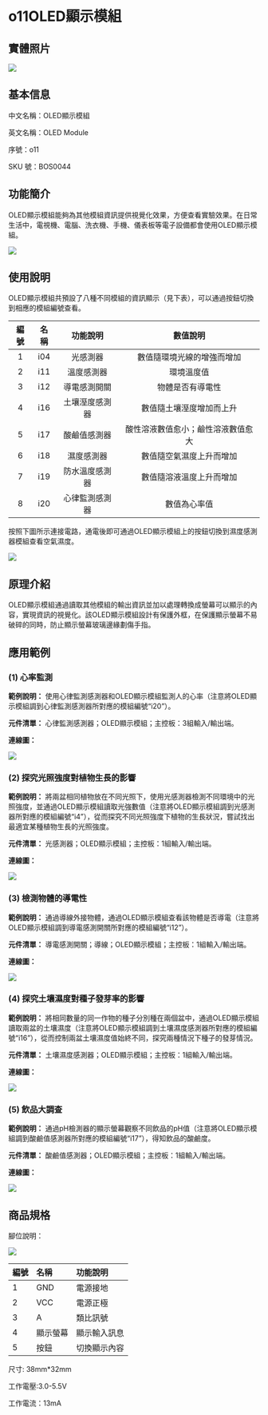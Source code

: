 # o11OLED顯示模組

## 實體照片

![](../../../.gitbook/assets/oled_module%20%281%29.jpg)

## 基本信息

中文名稱：OLED顯示模組

英文名稱：OLED Module

序號：o11

SKU 號：BOS0044

## 功能簡介

OLED顯示模組能夠為其他模組資訊提供視覺化效果，方便查看實驗效果。在日常生活中，電視機、電腦、洗衣機、手機、儀表板等電子設備都會使用OLED顯示模組。

![](../../../.gitbook/assets/oled_module_intro%20%281%29.png)

## 使用說明

OLED顯示模組共預設了八種不同模組的資訊顯示（見下表），可以通過按鈕切換到相應的模組編號查看。

| **編號** | **名稱** | **功能說明** | **數值說明** |
| :---: | :---: | :---: | :---: |
| 1 | i04 | 光感測器 | 數值隨環境光線的增強而增加 |
| 2 | i11 | 溫度感測器 | 環境溫度值 |
| 3 | i12 | 導電感測開關 | 物體是否有導電性 |
| 4 | i16 | 土壤溼度感測器 | 數值隨土壤溼度增加而上升 |
| 5 | i17 | 酸鹼值感測器 | 酸性溶液數值愈小；鹼性溶液數值愈大 |
| 6 | i18 | 濕度感測器 | 數值隨空氣濕度上升而增加 |
| 7 | i19 | 防水溫度感測器 | 數值隨溶液溫度上升而增加 |
| 8 | i20 | 心律監測感測器 | 數值為心率值 |

按照下圖所示連接電路，通電後即可通過OLED顯示模組上的按鈕切換到濕度感測器模組查看空氣濕度。

![](../../../.gitbook/assets/oled_module_ui2.png)

## 原理介紹

OLED顯示模組通過讀取其他模組的輸出資訊並加以處理轉換成螢幕可以顯示的內容，實現資訊的視覺化。該OLED顯示模組設計有保護外框，在保護顯示螢幕不易破碎的同時，防止顯示螢幕玻璃邊緣劃傷手指。

## 應用範例

### **\(1\) 心率監測**

**範例說明：** 使用心律監測感測器和OLED顯示模組監測人的心率（注意將OLED顯示模組調到心律監測感測器所對應的模組編號“i20”）。

**元件清單：** 心律監測感測器；OLED顯示模組；主控板：3組輸入/輸出端。

**連線圖：**

![](../../../.gitbook/assets/oled_module_example1.png)

### **\(2\) 探究光照強度對植物生長的影響**

**範例說明：** 將兩盆相同植物放在不同光照下，使用光感測器檢測不同環境中的光照強度，並通過OLED顯示模組讀取光強數值（注意將OLED顯示模組調到光感測器所對應的模組編號“i4”），從而探究不同光照強度下植物的生長狀況，嘗試找出最適宜某種植物生長的光照強度。

**元件清單：** 光感測器；OLED顯示模組；主控板：1組輸入/輸出端。

**連線圖：**

![](../../../.gitbook/assets/oled_module_example2%20%281%29.png)

### **\(3\) 檢測物體的導電性**

**範例說明：** 通過導線外接物體，通過OLED顯示模組查看該物體是否導電（注意將OLED顯示模組調到導電感測開關所對應的模組編號“i12”）。

**元件清單：** 導電感測開關；導線；OLED顯示模組；主控板：1組輸入/輸出端。

**連線圖：**

![](../../../.gitbook/assets/oled_module_example3.png)

### **\(4\) 探究土壤濕度對種子發芽率的影響**

**範例說明：** 將相同數量的同一作物的種子分別種在兩個盆中，通過OLED顯示模組讀取兩盆的土壤濕度（注意將OLED顯示模組調到土壤濕度感測器所對應的模組編號“i16”），從而控制兩盆土壤濕度值始終不同，探究兩種情況下種子的發芽情況。

**元件清單：** 土壤濕度感測器；OLED顯示模組；主控板：1組輸入/輸出端。

**連線圖：**

![](../../../.gitbook/assets/oled_module_example4.png)

### **\(5\) 飲品大調查**

**範例說明：** 通過pH檢測器的顯示螢幕觀察不同飲品的pH值（注意將OLED顯示模組調到酸鹼值感測器所對應的模組編號“i17”），得知飲品的酸鹼度。

**元件清單：** 酸鹼值感測器；OLED顯示模組；主控板：1組輸入/輸出端。

**連線圖：**

![](../../../.gitbook/assets/oled_module_example5.png)

## 商品規格

腳位說明：

![](../../../.gitbook/assets/oled_module_spec.png)

| **編號** | **名稱** | **功能說明** |
| :--- | :--- | :--- |
| 1 | GND | 電源接地 |
| 2 | VCC | 電源正極 |
| 3 | A | 類比訊號 |
| 4 | 顯示螢幕 | 顯示輸入訊息 |
| 5 | 按鈕 | 切換顯示內容 |

尺寸: 38mm\*32mm

工作電壓:3.0-5.5V

工作電流：13mA

